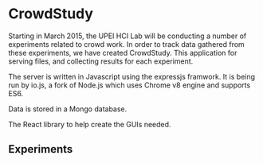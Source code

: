 # CrowdStudy
Starting in March 2015, the UPEI HCI Lab will be conducting a number of 
experiments related to crowd work. In order to track data gathered from 
these experiments, we have created CrowdStudy. This application for serving
files, and collecting results for each experiment.

The server is written in Javascript using the expressjs framwork. It is
being run by io.js, a fork of Node.js which uses Chrome v8 engine and
supports ES6. 

Data is stored in a Mongo database. 

The React library to help create the GUIs needed.


## Experiments


